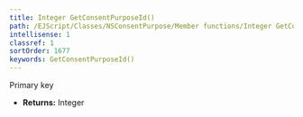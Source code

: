 ```yaml
---
title: Integer GetConsentPurposeId()
path: /EJScript/Classes/NSConsentPurpose/Member functions/Integer GetConsentPurposeId()
intellisense: 1
classref: 1
sortOrder: 1677
keywords: GetConsentPurposeId()
---
```



Primary key



* **Returns:** Integer


